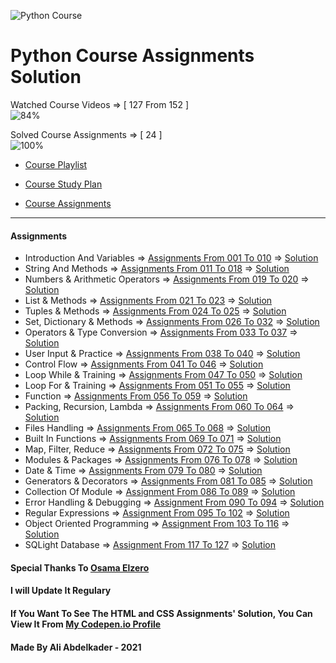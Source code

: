 ![Python Course](https://i.ibb.co/X45m2Pk/py.png)

# Python Course Assignments Solution

Watched Course Videos => [ 127 From 152 ] <br />
![84%](https://progress-bar.dev/84/)

Solved Course Assignments => [ 24 ] <br />
![100%](https://progress-bar.dev/100/)

- [Course Playlist](https://www.youtube.com/playlist?list=PLDoPjvoNmBAyE_gei5d18qkfIe-Z8mocs)

- [Course Study Plan](https://elzero.org/study/mastering-python-study-plan/)

- [Course Assignments](https://elzero.org/category/assignments/python-assignments/)

---

#### Assignments

- Introduction And Variables => [Assignments From 001 To 010](https://elzero.org/python-assignments-lesson-from-1-to-10/) => [Solution](https://github.com/Ali-Abdelkader118/ElZero_Python_Course/blob/main/Assignment-001%20-%20010%20-%201.py)
- String And Methods => [Assignments From 011 To 018](https://elzero.org/python-assignments-lesson-from-11-to-18/) => [Solution](https://github.com/Ali-Abdelkader118/ElZero_Python_Course/blob/main/Assignment-011%20-%20018%20-%202.py)
- Numbers & Arithmetic Operators => [Assignments From 019 To 020](https://elzero.org/python-assignments-lesson-from-19-to-20/) => [Solution](https://github.com/Ali-Abdelkader118/ElZero_Python_Course/blob/main/Assignment-019%20-%20020%20-%203.py)
- List & Methods => [Assignments From 021 To 023](https://elzero.org/python-assignments-lesson-from-21-to-23/) => [Solution](https://github.com/Ali-Abdelkader118/ElZero_Python_Course/blob/main/Assignment-021%20-%20023%20-%204.py)
- Tuples & Methods => [Assignments From 024 To 025](https://elzero.org/python-assignments-lesson-from-24-to-25/) => [Solution](https://github.com/Ali-Abdelkader118/ElZero_Python_Course/blob/main/Assignment-024%20-%20025%20-%205.py)
- Set, Dictionary & Methods => [Assignments From 026 To 032](https://elzero.org/python-assignments-lesson-from-26-to-32/) => [Solution](https://github.com/Ali-Abdelkader118/ElZero_Python_Course/blob/main/Assignment-026%20-%20032%20-%206.py)
- Operators & Type Conversion => [Assignments From 033 To 037](https://elzero.org/python-assignments-lesson-from-33-to-37/) => [Solution](https://github.com/Ali-Abdelkader118/ElZero_Python_Course/blob/main/Assignment-033%20-%20037%20-%207.py)
- User Input & Practice => [Assignments From 038 To 040](https://elzero.org/python-assignments-lesson-from-38-to-40/) => [Solution](https://github.com/Ali-Abdelkader118/ElZero_Python_Course/blob/main/Assignment-038%20-%20040%20-%208.py)
- Control Flow => [Assignments From 041 To 046](https://elzero.org/python-assignments-lesson-from-41-to-46/) => [Solution](https://github.com/Ali-Abdelkader118/ElZero_Python_Course/blob/main/Assignment-041%20-%20046%20-%209.py)
- Loop While & Training => [Assignments From 047 To 050](https://elzero.org/python-assignments-lesson-from-47-to-50/) => [Solution](https://github.com/Ali-Abdelkader118/ElZero_Python_Course/blob/main/Assignment-047%20-%20050%20-%2010.py)
- Loop For & Training => [Assignments From 051 To 055](https://elzero.org/python-assignments-lesson-from-51-to-55/) => [Solution](https://github.com/Ali-Abdelkader118/ElZero_Python_Course/blob/main/Assignment-051%20-%20055%20-%2011.py)
- Function => [Assignments From 056 To 059](https://elzero.org/python-assignments-lesson-from-56-to-59/) => [Solution](https://github.com/Ali-Abdelkader118/ElZero_Python_Course/blob/main/Assignment-056%20-%20059%20-%2012.py)
- Packing, Recursion, Lambda => [Assignments From 060 To 064](https://elzero.org/python-assignments-lesson-from-60-to-64/) => [Solution](https://github.com/Ali-Abdelkader118/ElZero_Python_Course/blob/main/Assignment-060%20-%20064%20-%2013.py)
- Files Handling => [Assignments From 065 To 068](https://elzero.org/python-assignments-lesson-from-65-to-68/) => [Solution](https://github.com/Ali-Abdelkader118/ElZero_Python_Course/blob/main/Assignment-065%20-%20068%20-%2014.py)
- Built In Functions => [Assignments From 069 To 071](https://elzero.org/python-assignments-lesson-from-69-to-71/) => [Solution](https://github.com/Ali-Abdelkader118/ElZero_Python_Course/blob/main/Assignment-069%20-%20071%20-%2015.py)
- Map, Filter, Reduce => [Assignments From 072 To 075](https://elzero.org/python-assignments-lesson-from-72-to-75/) => [Solution](https://github.com/Ali-Abdelkader118/ElZero_Python_Course/blob/main/Assignment-072%20-%20075%20-%2016.py)
- Modules & Packages => [Assignments From 076 To 078](https://elzero.org/python-assignments-lesson-from-76-to-78/) => [Solution](https://github.com/Ali-Abdelkader118/ElZero_Python_Course/blob/main/Assignment-076%20-%20078%20-%2017.py)
- Date & Time => [Assignments From 079 To 080](https://elzero.org/python-assignments-lesson-from-79-to-80/) => [Solution](https://github.com/Ali-Abdelkader118/ElZero_Python_Course/blob/main/Assignment-079%20-%20080%20-%2018.py)
- Generators & Decorators => [Assignments From 081 To 085](https://elzero.org/python-assignments-lesson-from-81-to-85/) => [Solution](https://github.com/Ali-Abdelkader118/ElZero_Python_Course/blob/main/Assignment-081%20-%20085%20-%2019.py)
- Collection Of Module => [Assignment From 086 To 089](https://elzero.org/python-assignments-lesson-from-86-to-89/) => [Solution](https://github.com/Ali-Abdelkader118/ElZero_Python_Course/blob/main/Assignment-086%20-%20089%20-%2020.py)
- Error Handling & Debugging => [Assignment From 090 To 094](https://elzero.org/python-assignments-lesson-from-90-to-94/) => [Solution](https://github.com/Ali-Abdelkader118/ElZero_Python_Course/blob/main/Assignment-090%20-%20094%20-%2021.py)
- Regular Expressions => [Assignment From 095 To 102](https://elzero.org/python-assignments-lesson-from-95-to-102/) => [Solution](https://github.com/Ali-Abdelkader118/ElZero_Python_Course/blob/main/Assignment-095%20-%20102%20-%2022.py)
- Object Oriented Programming => [Assignment From 103 To 116](https://elzero.org/python-assignments-lesson-from-103-to-116/) => [Solution](https://github.com/Ali-Abdelkader118/ElZero_Python_Course/blob/main/Assignment-103%20-%20116%20-%2023.py)
- SQLight Database => [Assignment From 117 To 127](https://elzero.org/python-assignments-lesson-from-117-to-127/) => [Solution](https://github.com/Ali-Abdelkader118/ElZero_Python_Course/blob/main/Assignment-117%20-%20127%20-%2024.py)

#### Special Thanks To [Osama Elzero](https://www.youtube.com/user/OsamaElzero)
#### I will Update It Regulary
#### If You Want To See The HTML and CSS Assignments' Solution, You Can View It From [My Codepen.io Profile](https://codepen.io/Ali_118)
#### Made By Ali Abdelkader - 2021
